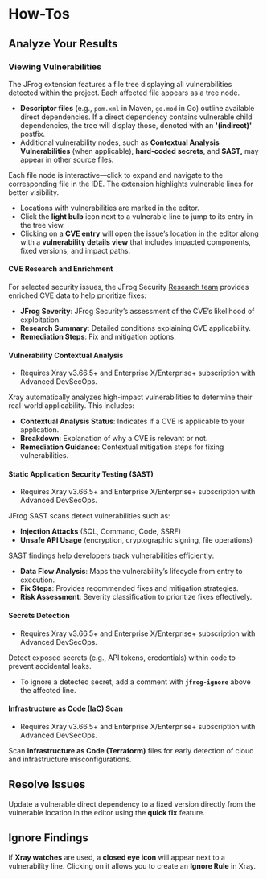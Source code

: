 # How-Tos

## Analyze Your Results

### Viewing Vulnerabilities

The JFrog extension features a file tree displaying all vulnerabilities detected within the project. Each affected file appears as a tree node.

* **Descriptor files** (e.g., `pom.xml` in Maven, `go.mod` in Go) outline available direct dependencies. If a direct dependency contains vulnerable child dependencies, the tree will display those, denoted with an **'(indirect)'** postfix.
* Additional vulnerability nodes, such as **Contextual Analysis Vulnerabilities** (when applicable), **hard-coded secrets**, and **SAST,** may appear in other source files.

Each file node is interactive—click to expand and navigate to the corresponding file in the IDE. The extension highlights vulnerable lines for better visibility.

* Locations with vulnerabilities are marked in the editor.
* Click the **light bulb** icon next to a vulnerable line to jump to its entry in the tree view.
* Clicking on a **CVE entry** will open the issue’s location in the editor along with a **vulnerability details view** that includes impacted components, fixed versions, and impact paths.

#### **CVE Research and Enrichment**

For selected security issues, the JFrog Security [Research team](https://research.jfrog.com/) provides enriched CVE data to help prioritize fixes:

* **JFrog Severity**: JFrog Security’s assessment of the CVE’s likelihood of exploitation.
* **Research Summary**: Detailed conditions explaining CVE applicability.
* **Remediation Steps**: Fix and mitigation options.

#### **Vulnerability Contextual Analysis**

* Requires Xray v3.66.5+ and Enterprise X/Enterprise+ subscription with Advanced DevSecOps.

Xray automatically analyzes high-impact vulnerabilities to determine their real-world applicability. This includes:

* **Contextual Analysis Status**: Indicates if a CVE is applicable to your application.
* **Breakdown**: Explanation of why a CVE is relevant or not.
* **Remediation Guidance**: Contextual mitigation steps for fixing vulnerabilities.

#### **Static Application Security Testing (SAST)**

* Requires Xray v3.66.5+ and Enterprise X/Enterprise+ subscription with Advanced DevSecOps.

JFrog SAST scans detect vulnerabilities such as:

* **Injection Attacks** (SQL, Command, Code, SSRF)
* **Unsafe API Usage** (encryption, cryptographic signing, file operations)

SAST findings help developers track vulnerabilities efficiently:

* **Data Flow Analysis**: Maps the vulnerability’s lifecycle from entry to execution.
* **Fix Steps**: Provides recommended fixes and mitigation strategies.
* **Risk Assessment**: Severity classification to prioritize fixes effectively.

#### **Secrets Detection**

* Requires Xray v3.66.5+ and Enterprise X/Enterprise+ subscription with Advanced DevSecOps.

Detect exposed secrets (e.g., API tokens, credentials) within code to prevent accidental leaks.

* To ignore a detected secret, add a comment with **`jfrog-ignore`** above the affected line.

#### **Infrastructure as Code (IaC) Scan**

* Requires Xray v3.66.5+ and Enterprise X/Enterprise+ subscription with Advanced DevSecOps.

Scan **Infrastructure as Code (Terraform)** files for early detection of cloud and infrastructure misconfigurations.

## Resolve Issues

Update a vulnerable direct dependency to a fixed version directly from the vulnerable location in the editor using the **quick fix** feature.

## Ignore Findings

If **Xray watches** are used, a **closed eye icon** will appear next to a vulnerability line. Clicking on it allows you to create an **Ignore Rule** in Xray.

